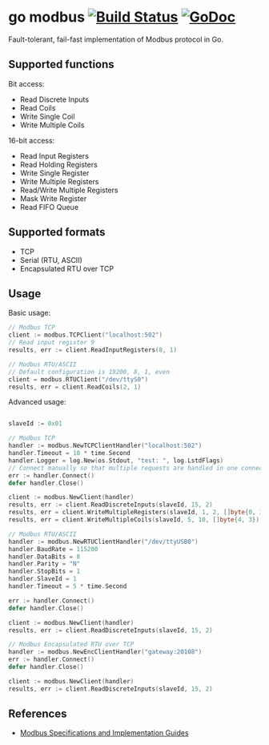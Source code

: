 go modbus [![Build Status](https://travis-ci.org/goburrow/modbus.svg?branch=master)](https://travis-ci.org/goburrow/modbus) [![GoDoc](https://godoc.org/github.com/goburrow/modbus?status.svg)](https://godoc.org/github.com/goburrow/modbus)
=========
Fault-tolerant, fail-fast implementation of Modbus protocol in Go.

Supported functions
-------------------
Bit access:
*   Read Discrete Inputs
*   Read Coils
*   Write Single Coil
*   Write Multiple Coils

16-bit access:
*   Read Input Registers
*   Read Holding Registers
*   Write Single Register
*   Write Multiple Registers
*   Read/Write Multiple Registers
*   Mask Write Register
*   Read FIFO Queue

Supported formats
-----------------
*   TCP
*   Serial (RTU, ASCII)
*   Encapsulated RTU over TCP

Usage
-----
Basic usage:
```go
// Modbus TCP
client := modbus.TCPClient("localhost:502")
// Read input register 9
results, err := client.ReadInputRegisters(8, 1)

// Modbus RTU/ASCII
// Default configuration is 19200, 8, 1, even
client = modbus.RTUClient("/dev/ttyS0")
results, err = client.ReadCoils(2, 1)
```

Advanced usage:
```go

slaveId := 0x01

// Modbus TCP
handler := modbus.NewTCPClientHandler("localhost:502")
handler.Timeout = 10 * time.Second
handler.Logger = log.New(os.Stdout, "test: ", log.LstdFlags)
// Connect manually so that multiple requests are handled in one connection session
err := handler.Connect()
defer handler.Close()

client := modbus.NewClient(handler)
results, err := client.ReadDiscreteInputs(slaveId, 15, 2)
results, err = client.WriteMultipleRegisters(slaveId, 1, 2, []byte{0, 3, 0, 4})
results, err = client.WriteMultipleCoils(slaveId, 5, 10, []byte{4, 3})
```

```go
// Modbus RTU/ASCII
handler := modbus.NewRTUClientHandler("/dev/ttyUSB0")
handler.BaudRate = 115200
handler.DataBits = 8
handler.Parity = "N"
handler.StopBits = 1
handler.SlaveId = 1
handler.Timeout = 5 * time.Second

err := handler.Connect()
defer handler.Close()

client := modbus.NewClient(handler)
results, err := client.ReadDiscreteInputs(slaveId, 15, 2)
```

```go
// Modbus Encapsulated RTU over TCP
handler := modbus.NewEncClientHandler("gateway:20108")
err := handler.Connect()
defer handler.Close()

client := modbus.NewClient(handler)
results, err := client.ReadDiscreteInputs(slaveId, 15, 2)
```

References
----------
-   [Modbus Specifications and Implementation Guides](http://www.modbus.org/specs.php)
